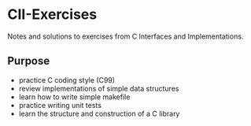 # CII-Exercises

Notes and solutions to exercises from C Interfaces and Implementations.

## Purpose

- practice C coding style (C99)
- review implementations of simple data structures
- learn how to write simple makefile
- practice writing unit tests
- learn the structure and construction of a C library